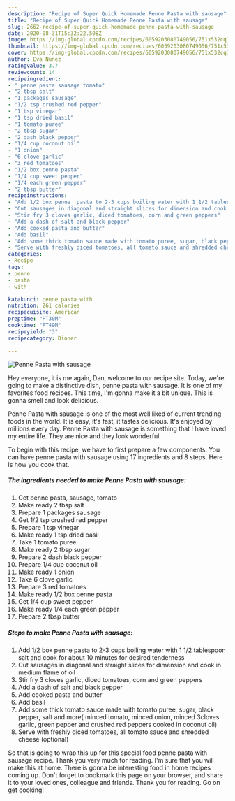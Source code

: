 ```yaml
---
description: "Recipe of Super Quick Homemade Penne Pasta with sausage"
title: "Recipe of Super Quick Homemade Penne Pasta with sausage"
slug: 2662-recipe-of-super-quick-homemade-penne-pasta-with-sausage
date: 2020-08-31T15:32:22.508Z
image: https://img-global.cpcdn.com/recipes/6059203080749056/751x532cq70/penne-pasta-with-sausage-recipe-main-photo.jpg
thumbnail: https://img-global.cpcdn.com/recipes/6059203080749056/751x532cq70/penne-pasta-with-sausage-recipe-main-photo.jpg
cover: https://img-global.cpcdn.com/recipes/6059203080749056/751x532cq70/penne-pasta-with-sausage-recipe-main-photo.jpg
author: Eva Nunez
ratingvalue: 3.7
reviewcount: 14
recipeingredient:
- " penne pasta sausage tomato"
- "2 tbsp salt"
- "1 packages sausage"
- "1/2 tsp crushed red pepper"
- "1 tsp vinegar"
- "1 tsp dried basil"
- "1 tomato puree"
- "2 tbsp sugar"
- "2 dash black pepper"
- "1/4 cup coconut oil"
- "1 onion"
- "6 clove garlic"
- "3 red tomatoes"
- "1/2 box penne pasta"
- "1/4 cup sweet pepper"
- "1/4 each green pepper"
- "2 tbsp butter"
recipeinstructions:
- "Add 1/2 box penne  pasta to 2-3 cups boiling water with 1 1/2 tablespoon salt and cook for about 10 minutes for desired tenderness"
- "Cut sausages in diagonal and straight slices for dimension and cook in medium flame of oil"
- "Stir fry 3 cloves garlic, diced tomatoes, corn and green peppers"
- "Add a dash of salt and black pepper"
- "Add cooked pasta and butter"
- "Add basil"
- "Add some thick tomato sauce made with tomato puree, sugar, black pepper, salt and more( minced tomato, minced onion, minced 3cloves garlic, green pepper and crushed red peppers cooked in coconut oil)"
- "Serve with freshly diced tomatoes, all tomato sauce and shredded cheese (optional)"
categories:
- Recipe
tags:
- penne
- pasta
- with

katakunci: penne pasta with 
nutrition: 261 calories
recipecuisine: American
preptime: "PT30M"
cooktime: "PT49M"
recipeyield: "3"
recipecategory: Dinner

---
```



![Penne Pasta with sausage](https://img-global.cpcdn.com/recipes/6059203080749056/751x532cq70/penne-pasta-with-sausage-recipe-main-photo.jpg)

Hey everyone, it is me again, Dan, welcome to our recipe site. Today, we're going to make a distinctive dish, penne pasta with sausage. It is one of my favorites food recipes. This time, I'm gonna make it a bit unique. This is gonna smell and look delicious.



Penne Pasta with sausage is one of the most well liked of current trending foods in the world. It is easy, it's fast, it tastes delicious. It's enjoyed by millions every day. Penne Pasta with sausage is something that I have loved my entire life. They are nice and they look wonderful.


To begin with this recipe, we have to first prepare a few components. You can have penne pasta with sausage using 17 ingredients and 8 steps. Here is how you cook that.

<!--inarticleads1-->

##### The ingredients needed to make Penne Pasta with sausage:

1. Get  penne pasta, sausage, tomato
1. Make ready 2 tbsp salt
1. Prepare 1 packages sausage
1. Get 1/2 tsp crushed red pepper
1. Prepare 1 tsp vinegar
1. Make ready 1 tsp dried basil
1. Take 1 tomato puree
1. Make ready 2 tbsp sugar
1. Prepare 2 dash black pepper
1. Prepare 1/4 cup coconut oil
1. Make ready 1 onion
1. Take 6 clove garlic
1. Prepare 3 red tomatoes
1. Make ready 1/2 box penne pasta
1. Get 1/4 cup sweet pepper
1. Make ready 1/4 each green pepper
1. Prepare 2 tbsp butter




<!--inarticleads2-->

##### Steps to make Penne Pasta with sausage:

1. Add 1/2 box penne  pasta to 2-3 cups boiling water with 1 1/2 tablespoon salt and cook for about 10 minutes for desired tenderness
1. Cut sausages in diagonal and straight slices for dimension and cook in medium flame of oil
1. Stir fry 3 cloves garlic, diced tomatoes, corn and green peppers
1. Add a dash of salt and black pepper
1. Add cooked pasta and butter
1. Add basil
1. Add some thick tomato sauce made with tomato puree, sugar, black pepper, salt and more( minced tomato, minced onion, minced 3cloves garlic, green pepper and crushed red peppers cooked in coconut oil)
1. Serve with freshly diced tomatoes, all tomato sauce and shredded cheese (optional)




So that is going to wrap this up for this special food penne pasta with sausage recipe. Thank you very much for reading. I'm sure that you will make this at home. There is gonna be interesting food in home recipes coming up. Don't forget to bookmark this page on your browser, and share it to your loved ones, colleague and friends. Thank you for reading. Go on get cooking!
